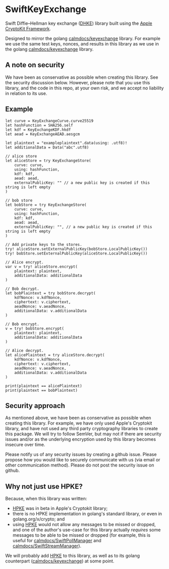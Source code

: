 # SwiftKeyExchange
Swift Diffie–Hellman key exchange ([DHKE](https://en.wikipedia.org/wiki/Diffie%E2%80%93Hellman_key_exchange)) library built using the [Apple CryptoKit Framework](https://developer.apple.com/documentation/cryptokit/).

Designed to mirror the golang [calmdocs/keyexchange](https://github.com/calmdocs/keyexchange) library.  For example we use the same test keys, nonces, and results in this library as we use in the golang [calmdocs/keyexchange](https://github.com/calmdocs/keyexchange) library.

## A note on security

We have been as conservative as possible when creating this library.  See the security discussion below.  However, please note that you use this library, and the code in this repo, at your own risk, and we accept no liability in relation to its use.

## Example
```
let curve = KeyExchangeCurve.curve25519
let hashFunction = SHA256.self
let kdf = KeyExchangeKDF.hkdf
let aead = KeyExchangeAEAD.aesgcm

let plaintext = "exampleplaintext".data(using: .utf8)!
let additionalData = Data("abc".utf8)

// alice store
let aliceStore = try KeyExchangeStore(
    curve: curve,
    using: hashFunction,
    kdf: kdf,
    aead: aead,
    externalPublicKey: "" // a new public key is created if this string is left empty
)

// bob store
let bobStore = try KeyExchangeStore(
    curve: curve,
    using: hashFunction,
    kdf: kdf,
    aead: aead,
    externalPublicKey: "", // a new public key is created if this string is left empty
)

// Add private keys to the stores.
try! aliceStore.setExternalPublicKey(bobStore.LocalPublicKey())
try! bobStore.setExternalPublicKey(aliceStore.LocalPublicKey())

// Alice encrypt.
var v = try! aliceStore.encrypt(
    plaintext: plaintext,
    additionalData: additionalData
)

// Bob decrypt.
let bobPlaintext = try bobStore.decrypt(
    kdfNonce: v.kdfNonce,
    ciphertext: v.ciphertext,
    aeadNonce: v.aeadNonce,
    additionalData: v.additionalData
)

// Bob encrypt.
v = try! bobStore.encrypt(
    plaintext: plaintext,
    additionalData: additionalData
)

// Alice decrypt.
let alicePlaintext = try aliceStore.decrypt(
    kdfNonce: v.kdfNonce,
    ciphertext: v.ciphertext,
    aeadNonce: v.aeadNonce,
    additionalData: v.additionalData
)

print(plaintext == alicePlaintext)
print(plaintext == bobPlaintext)
```

## Security approach

As mentioned above, we have been as conservative as possible when creating this library.  For example, we have only used Apple's Cryptokit library, and have not used any third party cryptography libraries to create this package.  We will try to follow SemVer, but may not if there are security issues and/or as the underlying encryption used by this library becomes insecure over time. 

Please notify us of any security issues by creating a github issue. Please propose how you would like to securely communicate with us (via email or other communication method). Please do not post the security issue on github.  

## Why not just use HPKE?

Because, when this library was written:
- [HPKE](https://developer.apple.com/documentation/cryptokit/hpke) was in beta in Apple's Cryptokit library;
- there is no HPKE implementation in golang's standard library, or even in golang.org/x/crypto; and
- using [HPKE](https://developer.apple.com/documentation/cryptokit/hpke) would not allow any messages to be missed or dropped, and one of the author's use-case for this library actually *requires* some messages to be able to be missed or dropped (for example, this is useful for [calmdocs/SwiftPollManager](https://github.com/calmdocs/SwiftPollManager) and [calmdocs/SwiftStreamManager](https://github.com/calmdocs/SwiftStreamManager)).

We will probably add [HPKE](https://developer.apple.com/documentation/cryptokit/hpke) to this library, as well as to its golang counterpart ([calmdocs/keyexchange](https://github.com/calmdocs/keyexchange)) at some point.




